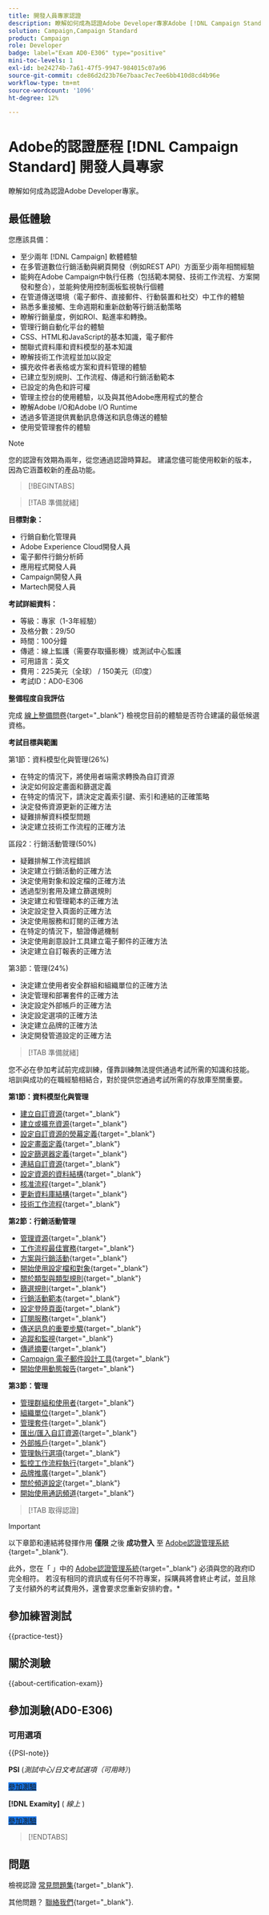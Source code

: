 ```yaml
---
title: 開發人員專家認證
description: 瞭解如何成為認證Adobe Developer專家Adobe [!DNL Campaign Standard].
solution: Campaign,Campaign Standard
product: Campaign
role: Developer
badge: label="Exam AD0-E306" type="positive"
mini-toc-levels: 1
exl-id: be24274b-7a61-47f5-9947-984015c07a96
source-git-commit: cde86d2d23b76e7baac7ec7ee6bb410d8cd4b96e
workflow-type: tm+mt
source-wordcount: '1096'
ht-degree: 12%

---
```


# Adobe的認證歷程 [!DNL Campaign Standard] 開發人員專家

瞭解如何成為認證Adobe Developer專家。

## 最低體驗

您應該具備：

* 至少兩年 [!DNL Campaign] 軟體體驗
* 在多管道數位行銷活動與網頁開發（例如REST API）方面至少兩年相關經驗
* 能夠在Adobe Campaign中執行任務（包括範本開發、技術工作流程、方案開發和整合），並能夠使用控制面板監視執行個體
* 在管道傳送環境（電子郵件、直接郵件、行動裝置和社交）中工作的體驗
* 熟悉多重接觸、生命週期和重新啟動等行銷活動策略
* 瞭解行銷量度，例如ROI、點進率和轉換。
* 管理行銷自動化平台的體驗
* CSS、HTML和JavaScript的基本知識，電子郵件
* 關聯式資料庫和資料模型的基本知識
* 瞭解技術工作流程並加以設定
* 擴充收件者表格或方案和資料管理的體驗
* 已建立型別規則、工作流程、傳遞和行銷活動範本
* 已設定的角色和許可權
* 管理主控台的使用體驗，以及與其他Adobe應用程式的整合
* 瞭解Adobe I/O和Adobe I/O Runtime
* 透過多管道提供異動訊息傳送和訊息傳送的體驗
* 使用受管理套件的體驗

>[!NOTE]
>
>您的認證有效期為兩年，從您通過認證時算起。 建議您儘可能使用較新的版本，因為它涵蓋較新的產品功能。

>[!BEGINTABS]

>[!TAB 準備就緒]

**目標對象：**

* 行銷自動化管理員
* Adobe Experience Cloud開發人員
* 電子郵件行銷分析師
* 應用程式開發人員
* Campaign開發人員
* Martech開發人員

**考試詳細資料：**

* 等級：專家（1-3年經驗）
* 及格分數：29/50
* 時間：100分鐘
* 傳遞：線上監護（需要存取攝影機）或測試中心監護
* 可用語言：英文
* 費用：225美元（全球） / 150美元（印度）
* 考試ID：AD0-E306

**整備程度自我評估**

完成 [線上整備問卷](https://scorpion.caveon.com/launchpad/ad-q-e306-readiness-questionnaire-for-adobe-campaign-standard-developer-expert-exam){target="_blank"} 檢視您目前的體驗是否符合建議的最低候選資格。

**考試目標與範圍**

第1節：資料模型化與管理(26%)

* 在特定的情況下，將使用者端需求轉換為自訂資源
* 決定如何設定畫面和篩選定義
* 在特定的情況下，請決定定義索引鍵、索引和連結的正確策略
* 決定發佈資源更新的正確方法
* 疑難排解資料模型問題
* 決定建立技術工作流程的正確方法

區段2：行銷活動管理(50%)

* 疑難排解工作流程錯誤
* 決定建立行銷活動的正確方法
* 決定使用對象和設定檔的正確方法
* 透過型別套用及建立篩選規則
* 決定建立和管理範本的正確方法
* 決定設定登入頁面的正確方法
* 決定使用服務和訂閱的正確方法
* 在特定的情況下，驗證傳遞機制
* 決定使用創意設計工具建立電子郵件的正確方法
* 決定建立自訂報表的正確方法

第3節：管理(24%)

* 決定建立使用者安全群組和組織單位的正確方法
* 決定管理和部署套件的正確方法
* 決定設定外部帳戶的正確方法
* 決定設定選項的正確方法
* 決定建立品牌的正確方法
* 決定開發管道設定的正確方法

>[!TAB 準備就緒]

您不必在參加考試前完成訓練，僅靠訓練無法提供通過考試所需的知識和技能。 培訓與成功的在職經驗相結合，對於提供您通過考試所需的存放庫至關重要。

**第1節：資料模型化與管理**

* [建立自訂資源](https://experienceleague.adobe.com/docs/campaign-standard-learn/creating-custom-resources/creating-a-custom-resource.html){target="_blank"}
* [建立或擴充資源](https://experienceleague.adobe.com/docs/campaign-standard/using/developing/adding-or-extending-a-resource/creating-or-extending-the-resource.html){target="_blank"}
* [設定自訂資源的熒幕定義](https://experienceleague.adobe.com/docs/campaign-standard-learn/creating-custom-resources/configuring-a-screen-definition-for-a-custom-resource.html){target="_blank"}
* [設定畫面定義](https://experienceleague.adobe.com/docs/campaign-standard/using/developing/adding-or-extending-a-resource/configuring-the-screen-definition.html){target="_blank"}
* [設定篩選器定義](https://experienceleague.adobe.com/docs/campaign-standard/using/developing/adding-or-extending-a-resource/configuring-filter-definition.html){target="_blank"}
* [連結自訂資源](https://experienceleague.adobe.com/docs/campaign-standard-learn/creating-custom-resources/linking-custom-resources.html){target="_blank"}
* [設定資源的資料結構](https://experienceleague.adobe.com/docs/campaign-standard/using/developing/adding-or-extending-a-resource/configuring-the-resource-s-data-structure.html#defining-links-with-other-resources){target="_blank"}
* [核准流程](https://one.workfront.com/s/learningpath2/approval-processes-in-the-new-workfront-experience-MCG72NHD2HPJGZBD7ANMBBNORGBM){target="_blank"}
* [更新資料庫結構](https://experienceleague.adobe.com/docs/campaign-standard/using/developing/adding-or-extending-a-resource/updating-the-database-structure.html){target="_blank"}
* [技術工作流程](https://experienceleague.adobe.com/docs/campaign-standard/using/administrating/application-settings/technical-workflows.html?lang=zh-Hant){target="_blank"}

**第2節：行銷活動管理**

* [管理資源](https://one.workfront.com/s/document-item?bundleId=the-new-workfront-experience&amp;topicId=Content%2FResource_Mgmt%2F_manage-resources.htm&amp;_LANG=en){target="_blank"}
* [工作流程最佳實務](https://experienceleague.adobe.com/docs/campaign-standard/using/managing-processes-and-data/workflow-general-operation/best-practices-workflows.html?lang=zh-Hant){target="_blank"}
* [方案與行銷活動](https://experienceleague.adobe.com/docs/campaign-standard/using/getting-started/marketing-plans/programs-and-campaigns.html?lang=zh-Hant){target="_blank"}
* [開始使用設定檔和對象](https://experienceleague.adobe.com/docs/campaign-standard/using/profiles-and-audiences/get-started-profiles-and-audiences.html){target="_blank"}
* [關於類型與類型規則](https://experienceleague.adobe.com/docs/campaign-standard/using/testing-and-sending/working-with-typology-rules/about-typology-rules.html){target="_blank"}
* [篩選規則](https://experienceleague.adobe.com/docs/campaign-standard/using/testing-and-sending/working-with-typology-rules/filtering-rules.html){target="_blank"}
* [行銷活動範本](https://experienceleague.adobe.com/docs/campaign-standard/using/getting-started/marketing-plans/marketing-activity-templates.html){target="_blank"}
* [設定登陸頁面](https://experienceleague.adobe.com/docs/campaign-standard/using/communication-channels/landing-pages/configuring-landing-page.html){target="_blank"}
* [訂閱服務](https://experienceleague.adobe.com/docs/campaign-standard/using/managing-processes-and-data/data-management-activities/subscription-services.html){target="_blank"}
* [傳送訊息的重要步驟](https://experienceleague.adobe.com/docs/campaign-standard/using/communication-channels/about-communication-channels/key-steps-to-send-a-message.html){target="_blank"}
* [追蹤和監視](https://experienceleague.adobe.com/docs/campaign-standard/using/communication-channels/delivery-bestpractices/track-and-monitor.html){target="_blank"}
* [傳遞摘要](https://experienceleague.adobe.com/docs/campaign-standard/using/reporting/list-of-reports/delivery-summary.html){target="_blank"}
* [Campaign 電子郵件設計工具](https://experienceleague.adobe.com/docs/campaign-standard/using/designing-content/designing-content-in-adobe-campaign.html){target="_blank"}
* [開始使用動態報告](https://experienceleague.adobe.com/docs/campaign-standard/using/reporting/about-reporting/about-dynamic-reports.html){target="_blank"}

**第3節：管理**

* [管理群組和使用者](https://experienceleague.adobe.com/docs/campaign-standard/using/administrating/users-and-security/managing-groups-and-users.html){target="_blank"}
* [組織單位](https://experienceleague.adobe.com/docs/campaign-standard/using/administrating/users-and-security/organizational-units.html){target="_blank"}
* [管理套件](https://experienceleague.adobe.com/docs/campaign-standard/using/managing-processes-and-data/importing-and-exporting-data/managing-packages.html){target="_blank"}
* [匯出/匯入自訂資源](https://experienceleague.adobe.com/docs/campaign-standard/using/managing-processes-and-data/importing-and-exporting-data/exporting-importing-custom-resources.html){target="_blank"}
* [外部帳戶](https://experienceleague.adobe.com/docs/campaign-standard/using/administrating/application-settings/external-accounts.html){target="_blank"}
* [管理執行選項](https://experienceleague.adobe.com/docs/campaign-standard/using/managing-processes-and-data/executing-a-workflow/managing-execution-options.html?lang=zh-Hant){target="_blank"}
* [監控工作流程執行](https://experienceleague.adobe.com/docs/campaign-standard/using/managing-processes-and-data/executing-a-workflow/monitoring-workflow-execution.html){target="_blank"}
* [品牌推廣](https://experienceleague.adobe.com/docs/campaign-standard/using/administrating/application-settings/branding.html){target="_blank"}
* [關於頻道設定](https://experienceleague.adobe.com/docs/campaign-standard/using/administrating/configuring-channels/about-channel-configuration.html){target="_blank"}
* [開始使用通訊頻道](https://experienceleague.adobe.com/docs/campaign-standard/using/communication-channels/get-started-communication-channels.html){target="_blank"}

>[!TAB 取得認證]

>[!IMPORTANT]
>
>以下章節和連結將發揮作用 **僅限**  之後 **成功登入** 至 [Adobe認證管理系統](https://www.certmetrics.com/adobe){target="_blank"}.
>
>此外，您在「 」中的 [Adobe認證管理系統](https://www.certmetrics.com/adobe){target="_blank"} 必須與您的政府ID完全相符。 若沒有相同的資訊或有任何不符專案，採購員將會終止考試，並且除了支付額外的考試費用外，還會要求您重新安排約會。*

## 參加練習測試

{{practice-test}}

## 關於測驗

{{about-certification-exam}}

## 參加測驗(AD0-E306)

### 可用選項

{{PSI-note}}

**PSI** (*測試中心/日文考試選項（可用時）*)

<a href="https://www.certmetrics.com/adobe/candidate/psi_sso_adobe.aspx?redir=yes&amp;ec=AD0-E306" target="_blank" class="spectrum-Button spectrum-Button--fill spectrum-Button--accent spectrum-Button--sizeM is-margin-bottom-big-big at-element-click-tracking" style="background-color:#1473E6">

<span class="spectrum-Button-label has-no-wrap">
   參加測驗
</span>
</a>

**[!DNL Examity]** ( *線上* )

<a href="https://www.certmetrics.com/adobe/candidate/examity_sso.aspx?eid=AD0-E306" target="_blank" class="spectrum-Button spectrum-Button--fill spectrum-Button--accent spectrum-Button--sizeM is-margin-bottom-big-big at-element-click-tracking" style="background-color:#1473E6">

<span class="spectrum-Button-label has-no-wrap">
   參加測驗
</span>
</a>

>[!ENDTABS]

## 問題

檢視認證 [常見問題集](https://experienceleague.adobe.com/docs/certification/certification/faq.html){target="_blank"}.

其他問題？ [聯絡我們](mailto:certif@adobe.com){target="_blank"}.
